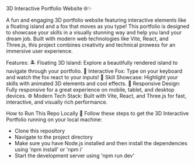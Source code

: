 3D Interactive Portfolio Website 🌐✨

A fun and engaging 3D portfolio website featuring interactive elements like a floating island and a fox that moves as you type! This portfolio is designed to showcase your skills in a visually stunning way and help you land your dream job. Built with modern web technologies like Vite, React, and Three.js, this project combines creativity and technical prowess for an immersive user experience.

Features:
🏝️ Floating 3D Island: Explore a beautifully rendered island to navigate through your portfolio.
🦊 Interactive Fox: Type on your keyboard and watch the fox react to your inputs!
🎨 Skill Showcase: Highlight your skills with animated 3D elements and cool effects.
📱 Responsive Design: Fully responsive for a great experience on mobile, tablet, and desktop devices.
⚙️ Modern Tech Stack: Built with Vite, React, and Three.js for fast, interactive, and visually rich performance.

How to Run This Repo Locally 🚀
Follow these steps to get the 3D Interactive Portfolio running on your local machine:
* Clone this repository
* Navigate to the project directory
* Make sure you have Node.js installed and then install the dependencies using 'npm install' or 'npm i'
* Start the development server using 'npm run dev'
